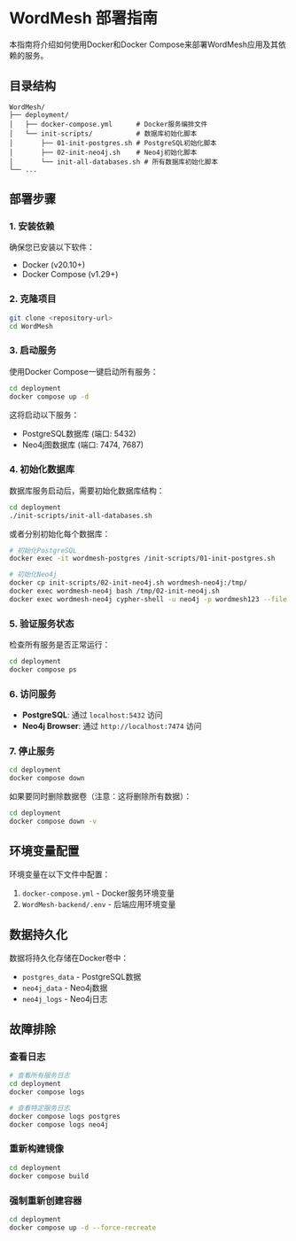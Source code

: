 # WordMesh 部署指南

本指南将介绍如何使用Docker和Docker Compose来部署WordMesh应用及其依赖的服务。

## 目录结构

```
WordMesh/
├── deployment/
│   ├── docker-compose.yml      # Docker服务编排文件
│   └── init-scripts/           # 数据库初始化脚本
│       ├── 01-init-postgres.sh # PostgreSQL初始化脚本
│       ├── 02-init-neo4j.sh    # Neo4j初始化脚本
│       └── init-all-databases.sh # 所有数据库初始化脚本
└── ...
```

## 部署步骤

### 1. 安装依赖

确保您已安装以下软件：
- Docker (v20.10+)
- Docker Compose (v1.29+)

### 2. 克隆项目

```bash
git clone <repository-url>
cd WordMesh
```

### 3. 启动服务

使用Docker Compose一键启动所有服务：

```bash
cd deployment
docker compose up -d
```

这将启动以下服务：
- PostgreSQL数据库 (端口: 5432)
- Neo4j图数据库 (端口: 7474, 7687)

### 4. 初始化数据库

数据库服务启动后，需要初始化数据库结构：

```bash
cd deployment
./init-scripts/init-all-databases.sh
```

或者分别初始化每个数据库：

```bash
# 初始化PostgreSQL
docker exec -it wordmesh-postgres /init-scripts/01-init-postgres.sh

# 初始化Neo4j
docker cp init-scripts/02-init-neo4j.sh wordmesh-neo4j:/tmp/
docker exec wordmesh-neo4j bash /tmp/02-init-neo4j.sh
docker exec wordmesh-neo4j cypher-shell -u neo4j -p wordmesh123 --file /tmp/neo4j-init.cypher
```

### 5. 验证服务状态

检查所有服务是否正常运行：

```bash
cd deployment
docker compose ps
```

### 6. 访问服务

- **PostgreSQL**: 通过 `localhost:5432` 访问
- **Neo4j Browser**: 通过 `http://localhost:7474` 访问

### 7. 停止服务

```bash
cd deployment
docker compose down
```

如果要同时删除数据卷（注意：这将删除所有数据）：

```bash
cd deployment
docker compose down -v
```

## 环境变量配置

环境变量在以下文件中配置：

1. `docker-compose.yml` - Docker服务环境变量
2. `WordMesh-backend/.env` - 后端应用环境变量

## 数据持久化

数据将持久化存储在Docker卷中：
- `postgres_data` - PostgreSQL数据
- `neo4j_data` - Neo4j数据
- `neo4j_logs` - Neo4j日志

## 故障排除

### 查看日志

```bash
# 查看所有服务日志
cd deployment
docker compose logs

# 查看特定服务日志
docker compose logs postgres
docker compose logs neo4j
```

### 重新构建镜像

```bash
cd deployment
docker compose build
```

### 强制重新创建容器

```bash
cd deployment
docker compose up -d --force-recreate
```